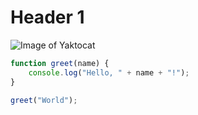 # Header 1
![Image of Yaktocat](https://octodex.github.com/images/yaktocat.png)
```js
function greet(name) {
    console.log("Hello, " + name + "!");
}

greet("World");

